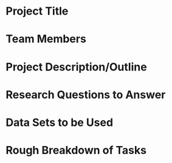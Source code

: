 # Project Title

# Team Members

# Project Description/Outline

# Research Questions to Answer

# Data Sets to be Used

# Rough Breakdown of Tasks
